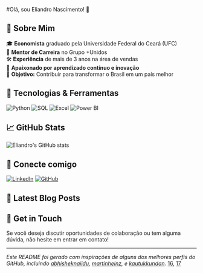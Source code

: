 
#Olá, sou Eliandro Nascimento! 👋

## 🚀 Sobre Mim
🎓 **Economista** graduado pela Universidade Federal do Ceará (UFC)  
💼 **Mentor de Carreira** no Grupo +Unidos  
🛠️ **Experiência** de mais de 3 anos na área de vendas  
🌱 **Apaixonado por aprendizado contínuo e inovação**  
🎯 **Objetivo:** Contribuir para transformar o Brasil em um país melhor

## 🔧 Tecnologias & Ferramentas
![Python](https://img.shields.io/badge/-Python-3776AB?style=flat-square&logo=python&logoColor=white)
![SQL](https://img.shields.io/badge/-SQL-4479A1?style=flat-square&logo=postgresql&logoColor=white)
![Excel](https://img.shields.io/badge/-Excel-217346?style=flat-square&logo=microsoft-excel&logoColor=white)
![Power BI](https://img.shields.io/badge/-Power%20BI-F2C811?style=flat-square&logo=power-bi&logoColor=white)



## 📈 GitHub Stats
![Eliandro's GitHub stats](https://github-readme-stats.vercel.app/api?username=eliandronascimento&show_icons=true&theme=radical)

## 🔗 Conecte comigo
[![LinkedIn](https://img.shields.io/badge/-LinkedIn-0077B5?style=flat-square&logo=linkedin&logoColor=white)](https://www.linkedin.com/in/eliandro-nascimento/)
[![GitHub](https://img.shields.io/badge/-GitHub-181717?style=flat-square&logo=github&logoColor=white)](https://github.com/eliandronascimento)


## 📝 Latest Blog Posts
<!-- BLOG-POST-LIST:START -->
<!-- BLOG-POST-LIST:END -->

## 💬 Get in Touch
Se você deseja discutir oportunidades de colaboração ou tem alguma dúvida, não hesite em entrar em contato!

---

*Este README foi gerado com inspirações de alguns dos melhores perfis do GitHub, incluindo [abhisheknaiidu](https://github.com/abhisheknaiidu), [martinheinz](https://github.com/MartinHeinz), e [kautukkundan](https://github.com/kautukkundan).* [16](https://martinheinz.dev), [17](https://github.com/kautukkundan/Awesome-Profile-README-templates)


<!--
**eliandronascimento/eliandronascimento** is a ✨ _special_ ✨ repository because its `README.md` (this file) appears on your GitHub profile.

